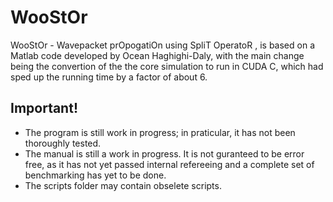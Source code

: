 # WooStOr

WooStOr -  Wavepacket prOpogatiOn using SpliT OperatoR , is based on a Matlab code developed by Ocean Haghighi-Daly, with the main change being the convertion of the the core simulation to run in CUDA C, which had sped up the running time by a factor of about 6.

## Important!
- The program is still work in progress; in praticular, it has not been thoroughly tested.
- The manual is still a work in progress. It is not guranteed to be error free, as it has not yet passed internal refereeing and a complete set of benchmarking has yet to be done.
- The scripts folder may contain obselete scripts.
